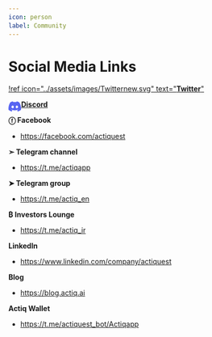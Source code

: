 ```yaml
---
icon: person
label: Community
---
```

# Social Media Links


[!ref icon="../assets/images/Twitternew.svg" text="**Twitter**"](https://twitter.com/actiqapp "**Twitter**")

<img style="float" align="left" width="5%" src="/assets/images/Discord.svg"> [**Discord**](https://discord.gg/TQDtydDPgH "**Discord**")

**ⓕ Facebook**
- https://facebook.com/actiquest

**➣ Telegram channel**
- https://t.me/actiqapp

**➤ Telegram group**
- https://t.me/actiq_en

**₿ Investors Lounge**
- https://t.me/actiq_ir

**LinkedIn**
-  https://www.linkedin.com/company/actiquest

**Blog**
-  https://blog.actiq.ai

**Actiq Wallet**
-  https://t.me/actiquest_bot/Actiqapp
